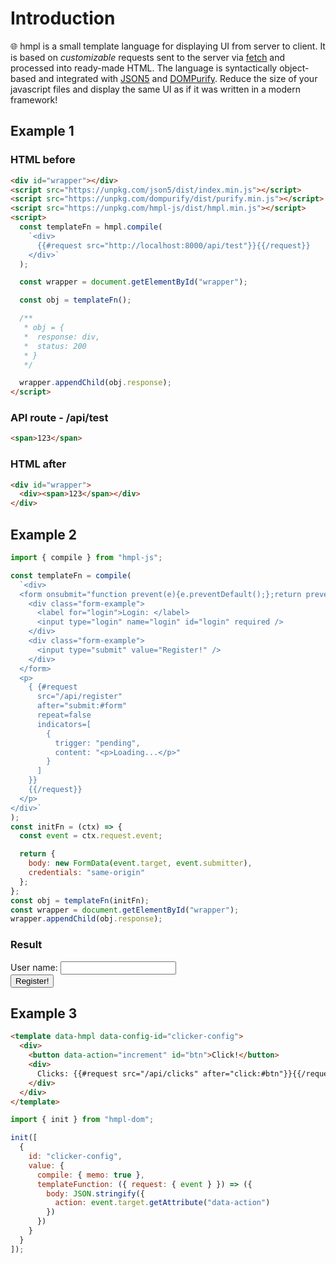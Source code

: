 # Introduction

🌐 hmpl is a small template language for displaying UI from server to client. It is based on <em>customizable</em> requests sent to the server via <a href="https://developer.mozilla.org/en-US/docs/Web/API/Fetch_API">fetch</a> and processed into ready-made HTML. The language is syntactically object-based and integrated with <a href="https://www.npmjs.com/package/json5">JSON5</a> and <a href="https://www.npmjs.com/package/dompurify">DOMPurify</a>. Reduce the size of your javascript files and display the same UI as if it was written in a modern framework!

## Example 1

### HTML before

```html
<div id="wrapper"></div>
<script src="https://unpkg.com/json5/dist/index.min.js"></script>
<script src="https://unpkg.com/dompurify/dist/purify.min.js"></script>
<script src="https://unpkg.com/hmpl-js/dist/hmpl.min.js"></script>
<script>
  const templateFn = hmpl.compile(
    `<div>
      {{#request src="http://localhost:8000/api/test"}}{{/request}}
    </div>`
  );

  const wrapper = document.getElementById("wrapper");

  const obj = templateFn();

  /**
   * obj = {
   *  response: div,
   *  status: 200
   * }
   */

  wrapper.appendChild(obj.response);
</script>
```

### API route - /api/test

```html
<span>123</span>
```

### HTML after

```html
<div id="wrapper">
  <div><span>123</span></div>
</div>
```

## Example 2

```javascript
import { compile } from "hmpl-js";

const templateFn = compile(
  `<div>
  <form onsubmit="function prevent(e){e.preventDefault();};return prevent(event);" id="form">
    <div class="form-example">
      <label for="login">Login: </label>
      <input type="login" name="login" id="login" required />
    </div>
    <div class="form-example">
      <input type="submit" value="Register!" />
    </div>
  </form>
  <p>
    { {#request         
      src="/api/register"
      after="submit:#form"
      repeat=false
      indicators=[
        {
          trigger: "pending",
          content: "<p>Loading...</p>"
        }
      ]
    }}
    {{/request}}
  </p>
</div>`
);
const initFn = (ctx) => {
  const event = ctx.request.event;

  return {
    body: new FormData(event.target, event.submitter),
    credentials: "same-origin"
  };
};
const obj = templateFn(initFn);
const wrapper = document.getElementById("wrapper");
wrapper.appendChild(obj.response);
```

### Result

<div id="wrapper">
  <div>
    <div>
      <form @submit.prevent="switchComponent" id="form">
        <div class="form-example">
          <label for="login">User name: </label>
          <input v-model="login" type="text" name="login" id="login" required />
        </div>
        <div class="form-example">
          <input type="submit" value="Register!" />
        </div>
      </form>
      <p><component :is="currentComponent"></component></p>
    </div>
  </div>
</div>

<script setup>
  import { createCommentVNode, h, ref } from 'vue'
  let id = ref(0);
  const login = ref("")
  const els = [createCommentVNode("hmpl0"), h("div", "Loading...")];
  const Comment = (_, ctx) => els[0];
  const Loading = (_, ctx) => els[1];
  const currentComponent = ref(Comment)
  const switchComponent = () => {
    const isComment = currentComponent.value === Comment;
    if(isComment){
      currentComponent.value = Loading;
      setTimeout(()=>{
        currentComponent.value = h("span", `Hello, ${login.value}!`);
        login.value = "";
      }, 300);
    }
  }
</script>

## Example 3

```html
<template data-hmpl data-config-id="clicker-config">
  <div>
    <button data-action="increment" id="btn">Click!</button>
    <div>
      Clicks: {{#request src="/api/clicks" after="click:#btn"}}{{/request}}
    </div>
  </div>
</template>
```

```javascript
import { init } from "hmpl-dom";

init([
  {
    id: "clicker-config",
    value: {
      compile: { memo: true },
      templateFunction: ({ request: { event } }) => ({
        body: JSON.stringify({
          action: event.target.getAttribute("data-action")
        })
      })
    }
  }
]);
```